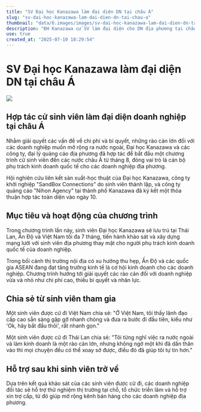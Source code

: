 ```yaml
---
title: "SV Đại học Kanazawa làm đại diện DN tại châu Á"
slug: "sv-dai-hoc-kanazawa-lam-dai-dien-dn-tai-chau-a"
thumbnail: "data/6.images/images/sv-dai-hoc-kanazawa-lam-dai-dien-dn-tai-chau-a.webp"
description: "ĐH Kanazawa cử SV làm đại diện cho DN địa phương tại châu Á (có Việt Nam), giúp DN mở rộng thị trường."
use: true
created_at: "2025-07-10 18:29:54"
---
```


# SV Đại học Kanazawa làm đại diện DN tại châu Á

![](/images/20250710-22037445-mrov-000-1-view.webp)

## Hợp tác cử sinh viên làm đại diện doanh nghiệp tại châu Á

Nhằm giải quyết các vấn đề về chi phí và bí quyết, những rào cản lớn đối với các doanh nghiệp muốn mở rộng ra nước ngoài, Đại học Kanazawa và các công ty, đại lý quảng cáo địa phương đã hợp tác để bắt đầu một chương trình cử sinh viên đến các nước châu Á từ tháng 8, đóng vai trò là cán bộ phụ trách kinh doanh quốc tế cho các doanh nghiệp địa phương.

Hội nghiên cứu liên kết sản xuất-học thuật của Đại học Kanazawa, công ty khởi nghiệp "SandBox Connections" do sinh viên thành lập, và công ty quảng cáo "Nihon Agency" tại thành phố Kanazawa đã ký kết một thỏa thuận hợp tác toàn diện vào ngày 10.

## Mục tiêu và hoạt động của chương trình

Trong chương trình lần này, sinh viên Đại học Kanazawa sẽ lưu trú tại Thái Lan, Ấn Độ và Việt Nam tối đa 7 tháng, tiến hành khảo sát và xây dựng mạng lưới với sinh viên địa phương thay mặt cho người phụ trách kinh doanh quốc tế của doanh nghiệp.

Trong bối cảnh thị trường nội địa có xu hướng thu hẹp, Ấn Độ và các quốc gia ASEAN đang đạt tăng trưởng kinh tế là cơ hội kinh doanh cho các doanh nghiệp. Chương trình hướng tới giải quyết các rào cản đối với doanh nghiệp vừa và nhỏ như chi phí cao, thiếu bí quyết và nhân lực.

## Chia sẻ từ sinh viên tham gia

Một sinh viên được cử đi Việt Nam chia sẻ: "Ở Việt Nam, tôi thấy lãnh đạo cấp cao sẵn sàng gặp gỡ nhanh chóng và đưa ra bước đi đầu tiên, kiểu như 'Ok, hãy bắt đầu thôi', rất nhanh gọn."

Một sinh viên được cử đi Thái Lan chia sẻ: "Tôi từng nghĩ việc ra nước ngoài và làm kinh doanh là một rào cản lớn, nhưng không ngờ một khi đã dấn thân vào thì mọi chuyện đều có thể xoay sở được, điều đó đã giúp tôi tự tin hơn."

## Hỗ trợ sau khi sinh viên trở về

Dựa trên kết quả khảo sát của các sinh viên được cử đi, các doanh nghiệp đối tác sẽ hỗ trợ thử nghiệm thị trường tại chỗ, tổ chức triển lãm và hỗ trợ xin trợ cấp, từ đó giúp mở rộng kênh bán hàng cho các doanh nghiệp địa phương.